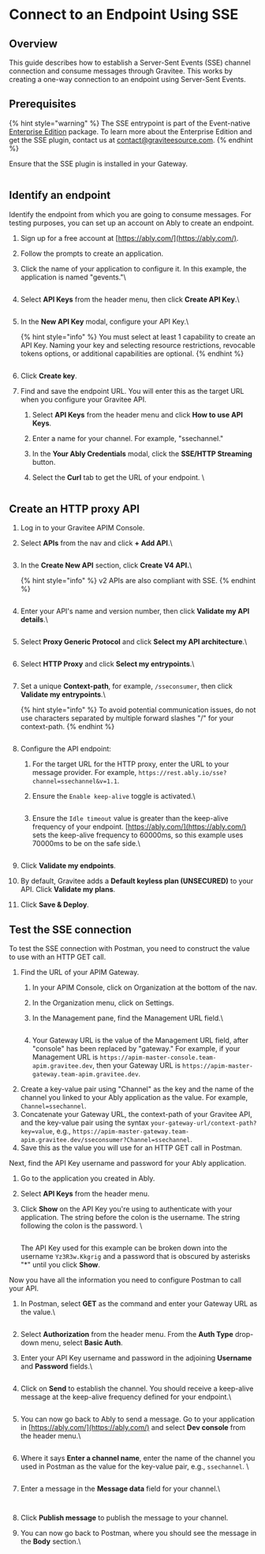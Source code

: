 # Connect to an Endpoint Using SSE

## Overview

This guide describes how to establish a Server-Sent Events (SSE) channel connection and consume messages through Gravitee. This works by creating a one-way connection to an endpoint using Server-Sent Events.

## Prerequisites

{% hint style="warning" %}
The SSE entrypoint is part of the Event-native [Enterprise Edition](../../readme/enterprise-edition.md) package. To learn more about the Enterprise Edition and get the SSE plugin, contact us at [contact@graviteesource.com](mailto:contact@graviteesource.com).
{% endhint %}

Ensure that the SSE plugin is installed in your Gateway.

<figure><img src="https://slabstatic.com/prod/uploads/6lql0jy7/posts/images/preload/N2mAy8rWVCU_8w-Pkb19o9g8.png?jwt=eyJhbGciOiJSUzI1NiIsInR5cCI6IkpXVCJ9.eyJ0eXBlIjoicG9zdCIsImV4cCI6MTc0MTcyMjU4OSwicGF0aCI6Ii9wcm9kL2Fzc2V0cy82bHFsMGp5Ny9wb3N0LzQ2OGRxbzZ6LyIsImlzcyI6ImdyYXZpdGVlLnNsYWIuY29tIiwiZWlkIjoiNDY4ZHFvNnoiLCJlbmZvcmNlIjoiaWdub3JlIiwiYXVkIjoic2xhYnN0YXRpYy5jb20iLCJleHAiOjE3NDI5MjQ5ODksImlhdCI6MTc0MTcxNTM4OSwianRpIjoiMzBsdDFxb25ia21tcGVhdHUxZXJ1bmExIiwibmJmIjoxNzQxNzE1Mzg5fQ.ivOf__OZAWzNf9FyZE27YhXlY-8sJdr-ikb28yo-hBG9ti5LwxSf_6pcsk5HKkA3cvwQ4tP3G6yrreNDLchsOjhBW3FtGxdKtG2K4pbVqh2_qQoBH1JeG-2nGYUwuQ0O-Q_gi-VsYqVEXAd_KJK0Bzk9-ODp24xh4uwfhhKs1ZpT9bKr0KPeEkbe-VwocjsolTZmLdQyqfWN0DJNUULcLiOZ8QX2yQm3PB_I82vZ6PNwJdYm9gZr05luVlagDufYyIHuB0ydvot_Al7IZP0AaIo5_2hMq32Au3TdEIPdk1vM8jL1goA8GMJ4dk5VwazGjwKQCB1vyvtmVPKJVS2ylg" alt=""><figcaption></figcaption></figure>

## Identify an endpoint

Identify the endpoint from which you are going to consume messages. For testing purposes, you can set up an account on Ably to create an endpoint.

1. Sign up for a free account at [https://ably.com/](https://ably.com/).
2. Follow the prompts to create an application.
3.  Click the name of your application to configure it. In this example, the application is named "gevents."\


    <figure><img src="../../.gitbook/assets/ably 0.png" alt=""><figcaption></figcaption></figure>
4.  Select **API Keys** from the header menu, then click **Create API Key**.\


    <figure><img src="../../.gitbook/assets/ably 1.png" alt=""><figcaption></figcaption></figure>
5.  In the **New API Key** modal, configure your API Key.\


    {% hint style="info" %}
    You must select at least 1 capability to create an API Key. Naming your key and selecting resource restrictions, revocable tokens options, or additional capabilities are optional.
    {% endhint %}



    <figure><img src="../../.gitbook/assets/ably 3.png" alt=""><figcaption></figcaption></figure>
6. Click **Create key**.
7. Find and save the endpoint URL. You will enter this as the target URL when you configure your Gravitee API.
   1. Select **API Keys** from the header menu and click **How to use API Keys**.&#x20;
   2. Enter a name for your channel. For example, "ssechannel."
   3. In the **Your Ably Credentials** modal, click the **SSE/HTTP Streaming** button.
   4.  Select the **Curl** tab to get the URL of your endpoint. \


       <figure><img src="../../.gitbook/assets/ably 00.png" alt=""><figcaption></figcaption></figure>

## Create an HTTP proxy API

1. Log in to your Gravitee APIM Console.
2.  Select **APIs** from the nav and click **+ Add API**.\


    <figure><img src="../../.gitbook/assets/image (211).png" alt=""><figcaption></figcaption></figure>
3.  In the **Create New API** section, click **Create V4 API.**\


    {% hint style="info" %}
    v2 APIs are also compliant with SSE.
    {% endhint %}



    <figure><img src="../../.gitbook/assets/image (212).png" alt=""><figcaption></figcaption></figure>
4.  Enter your API's name and version number, then click **Validate my API details**.\


    <figure><img src="../../.gitbook/assets/1 sse.png" alt=""><figcaption></figcaption></figure>
5.  Select **Proxy Generic Protocol** and click **Select my API architecture**.\


    <figure><img src="../../.gitbook/assets/image (214).png" alt=""><figcaption></figcaption></figure>
6.  Select **HTTP Proxy** and click **Select my entrypoints**.\


    <figure><img src="../../.gitbook/assets/image (215).png" alt=""><figcaption></figcaption></figure>
7.  Set a unique **Context-path**, for example, `/sseconsumer`, then click **Validate my entrypoints**.\


    {% hint style="info" %}
    To avoid potential communication issues, do not use characters separated by multiple forward slashes "/" for your context-path.
    {% endhint %}



    <figure><img src="../../.gitbook/assets/ably path.png" alt=""><figcaption></figcaption></figure>
8. Configure the API endpoint:
   1. For the target URL for the HTTP proxy, enter the URL to your message provider. For example, `https://rest.ably.io/sse?channel=ssechannel&v=1.1`.
   2.  Ensure the `Enable keep-alive` toggle is activated.\


       <figure><img src="../../.gitbook/assets/ably channel.png" alt=""><figcaption></figcaption></figure>
   3.  Ensure the `Idle timeout` value is greater than the keep-alive frequency of your endpoint. [https://ably.com/](https://ably.com/) sets the keep-alive frequency to 60000ms, so this example uses 70000ms to be on the safe side.\


       <figure><img src="../../.gitbook/assets/ably idle.png" alt=""><figcaption></figcaption></figure>
9. Click **Validate my endpoints**.
10. By default, Gravitee adds a **Default keyless plan (UNSECURED)** to your API. Click **Validate my plans**.&#x20;
11. Click **Save & Deploy**.

## Test the SSE connection

To test the SSE connection with Postman, you need to construct the value to use with an HTTP GET call.

1. Find the URL of your APIM Gateway.
   1. In your APIM Console, click on Organization at the bottom of the nav.
   2. In the Organization menu, click on Settings.
   3.  In the Management pane, find the Management URL field.\


       <figure><img src="../../.gitbook/assets/ably org.png" alt=""><figcaption></figcaption></figure>
   4. Your Gateway URL is the value of the Management URL field, after "console" has been replaced by "gateway." For example, if your Management URL is `https://apim-master-console.team-apim.gravitee.dev`, then your Gateway URL is `https://apim-master-gateway.team-apim.gravitee.dev`.&#x20;
2. Create a key-value pair using "Channel" as the key and the name of the channel you linked to your Ably application as the value. For example, `Channel=ssechannel`.
3. Concatenate your Gateway URL, the context-path of your Gravitee API, and the key-value pair using the syntax `your-gateway-url/context-path?key=value`, e.g.,  `https://apim-master-gateway.team-apim.gravitee.dev/sseconsumer?Channel=ssechannel`.&#x20;
4. Save this as the value you will use for an HTTP GET call in Postman.

Next, find the API Key username and password for your Ably application.

1. Go to the application you created in Ably.
2. Select **API Keys** from the header menu.&#x20;
3.  Click **Show** on the API Key you're using to authenticate with your application. The string before the colon is the username. The string following the colon is the password. \


    <figure><img src="../../.gitbook/assets/ably api key.png" alt=""><figcaption></figcaption></figure>

    The API Key used for this example can be broken down into the username `Yz3R3w.Kkgrig` and a password that is obscured by asterisks "\*" until you click **Show**.

Now you have all the information you need to configure Postman to call your API.

1.  In Postman, select **GET** as the command and enter your Gateway URL as the value.\


    <figure><img src="../../.gitbook/assets/ably GET.png" alt=""><figcaption></figcaption></figure>
2. Select **Authorization** from the header menu. From the **Auth Type** drop-down menu, select **Basic Auth**.
3.  &#x20;Enter your API Key username and password in the adjoining **Username** and **Password** fields.\


    <figure><img src="../../.gitbook/assets/ably basic.png" alt=""><figcaption></figcaption></figure>
4.  Click on **Send** to establish the channel. You should receive a keep-alive message at the keep-alive frequency defined for your endpoint.\


    <figure><img src="../../.gitbook/assets/ably message4.png" alt=""><figcaption></figcaption></figure>
5.  You can now go back to Ably to send a message. Go to your application in [https://ably.com/](https://ably.com/) and select **Dev console** from the header menu.\


    <figure><img src="../../.gitbook/assets/ably 4.png" alt=""><figcaption></figcaption></figure>
6.  Where it says **Enter a channel name**, enter the name of the channel you used in Postman as the value for the key-value pair, e.g., `ssechannel`. \


    <figure><img src="../../.gitbook/assets/image (203).png" alt=""><figcaption></figcaption></figure>
7.  Enter a message in the **Message data** field for your channel.\


    <figure><img src="../../.gitbook/assets/ably ch2.png" alt=""><figcaption></figcaption></figure>



    <figure><img src="../../.gitbook/assets/ably ch3.png" alt=""><figcaption></figcaption></figure>
8. Click **Publish message** to publish the message to your channel.
9.  You can now go back to Postman, where you should see the message in the **Body** section.\


    <figure><img src="../../.gitbook/assets/ably message2.png" alt=""><figcaption></figcaption></figure>
